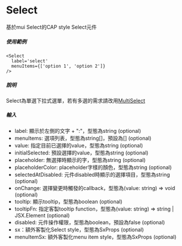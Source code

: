 # Select
基於mui Select的CAP style Select元件

##### 使用範例
```
<Select
  label='select'
  menuItems={['option 1', 'option 2']}
/>
```

##### 說明
Select為單選下拉式選單，若有多選的需求請改用[MultiSelect](MultiSelect.md)

##### 輸入
* label: 顯示於左側的文字 + ":"，型態為string (optional)
* menuItems: 選項列表，型態為string[]，預設為[] (optional)
* value: 指定目前已選擇的value，型態為string (optional)
* initialSelected: 預設選擇的value，型態為string (optional)
* placeholder: 無選擇時顯示的字，型態為string (optional)
* placeholderColor: placeholder字樣的顏色，型態為string (optional)
* selectedAtDisabled: 元件disabled時顯示的選擇項目，型態為string (optional)
* onChange: 選擇變更時觸發的callback，型態為(value: string) => void (optional)
* tooltip: 顯示tooltip，型態為boolean (optional)
* tooltipFn: 指定客製tooltip function，型態為(value: string) => string | JSX.Element (optional)
* disabled: 元件操作權限，型態為boolean，預設為false (optional)
* sx：額外客製化Select style，型態為SxProps<Theme> (optional)
* menuItemSx: 額外客製化menu item style，型態為SxProps<Theme> (optional)